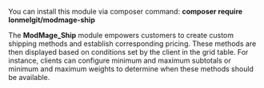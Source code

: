 You can install this module via composer command: <b>composer require lonmelgit/modmage-ship </b>




The <b>ModMage_Ship</b> module empowers customers to create custom shipping methods and establish corresponding pricing. These methods are then displayed based on conditions set by the client in the grid table. For instance, clients can configure minimum and maximum subtotals or minimum and maximum weights to determine when these methods should be available.
